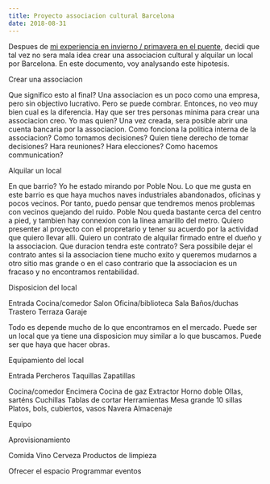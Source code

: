 ```yaml
---
title: Proyecto associacion cultural Barcelona
date: 2018-08-31
---
```


Despues de [mi experiencia en invierno / primavera en el puente](/el-puente/), decidi que tal vez no sera mala idea crear una associacion cultural y alquilar un local por Barcelona.  En este documento, voy analysando este hipotesis.

Crear una associacion

Que significo esto al final?  Una associacion es un poco como una empresa, pero sin objectivo lucrativo.  Pero se puede combrar.  Entonces, no veo muy bien cual es la diferencia.
Hay que ser tres personas minima para crear una associacion creo.  Yo mas quien?
Una vez creada, sera posible abrir una cuenta bancaria por la associacion.
Como fonciona la politica interna de la associacion?  Como tomamos decisiones?  Quien tiene derecho de tomar decisiones?  Hara reuniones?  Hara elecciones?  Como hacemos communication?

Alquilar un local

En que barrio?  Yo he estado mirando por Poble Nou.  Lo que me gusta en este barrio es que haya muchos naves industriales abandonados, oficinas y pocos vecinos.  Por tanto, puedo pensar que tendremos menos problemas con vecinos quejando del ruido.  Poble Nou queda bastante cerca del centro a pied, y tambien hay connexion con la linea amarillo del metro.
Quiero presenter al proyecto con el propretario y tener su acuerdo por la actividad que quiero llevar alli.  Quiero un contrato de alquilar firmado entre el dueño y la associacion.  Que duracion tendra este contrato?  Sera possibile dejar el contrato antes si la associacion tiene mucho exito y queremos mudarnos a otro sitio mas grande o en el caso contrario que la associacion es un fracaso y no encontramos rentabilidad.



Disposicion del local

Entrada
Cocina/comedor
Salon
Oficina/biblioteca
Sala
Baños/duchas
Trastero
Terraza
Garaje

Todo es depende mucho de lo que encontramos en el mercado.  Puede ser un local que ya tiene una disposicion muy similar a lo que buscamos.  Puede ser que haya que hacer obras.

Equipamiento del local

Entrada
Percheros
Taquillas
Zapatillas


Cocina/comedor
Encimera
Cocina de gaz
Extractor
Horno doble
Ollas, sarténs
Cuchillas
Tablas de cortar
Herramientas
Mesa grande 
10 sillas
Platos, bols, cubiertos, vasos
Navera
Almacenaje


Equipo


Aprovisionamiento

Comida
Vino
Cerveza
Productos de limpieza



Ofrecer el espacio
Programmar eventos
